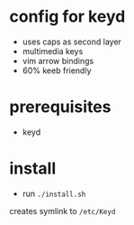 # config for keyd

- uses caps as second layer
- multimedia keys
- vim arrow bindings
- 60% keeb friendly

# prerequisites

- keyd

# install

- run ```./install.sh```

creates symlink to ```/etc/Keyd```
